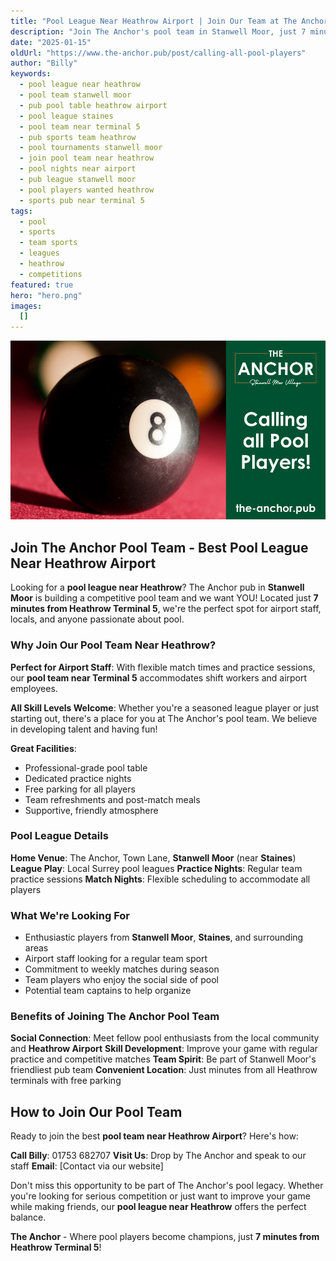 ```yaml
---
title: "Pool League Near Heathrow Airport | Join Our Team at The Anchor Pub"
description: "Join The Anchor's pool team in Stanwell Moor, just 7 minutes from Heathrow Terminal 5. We welcome all skill levels from beginners to pros. Regular league matches, practice nights, and tournaments. Perfect for airport staff and locals. Free parking, great atmosphere, and the best pool table near Heathrow."
date: "2025-01-15"
oldUrl: "https://www.the-anchor.pub/post/calling-all-pool-players"
author: "Billy"
keywords:
  - pool league near heathrow
  - pool team stanwell moor
  - pub pool table heathrow airport
  - pool league staines
  - pool team near terminal 5
  - pub sports team heathrow
  - pool tournaments stanwell moor
  - join pool team near heathrow
  - pool nights near airport
  - pub league stanwell moor
  - pool players wanted heathrow
  - sports pub near terminal 5
tags:
  - pool
  - sports
  - team sports
  - leagues
  - heathrow
  - competitions
featured: true
hero: "hero.png"
images:
  []
---
```


  

![calling all pool players image](/content/blog/calling-all-pool-players/hero.png)

## Join The Anchor Pool Team - Best Pool League Near Heathrow Airport

Looking for a **pool league near Heathrow**? The Anchor pub in **Stanwell Moor** is building a competitive pool team and we want YOU! Located just **7 minutes from Heathrow Terminal 5**, we're the perfect spot for airport staff, locals, and anyone passionate about pool.

### Why Join Our Pool Team Near Heathrow?

**Perfect for Airport Staff**: With flexible match times and practice sessions, our **pool team near Terminal 5** accommodates shift workers and airport employees.

**All Skill Levels Welcome**: Whether you're a seasoned league player or just starting out, there's a place for you at The Anchor's pool team. We believe in developing talent and having fun!

**Great Facilities**:
- Professional-grade pool table
- Dedicated practice nights
- Free parking for all players
- Team refreshments and post-match meals
- Supportive, friendly atmosphere

### Pool League Details

**Home Venue**: The Anchor, Town Lane, **Stanwell Moor** (near **Staines**)
**League Play**: Local Surrey pool leagues
**Practice Nights**: Regular team practice sessions
**Match Nights**: Flexible scheduling to accommodate all players

### What We're Looking For

- Enthusiastic players from **Stanwell Moor**, **Staines**, and surrounding areas
- Airport staff looking for a regular team sport
- Commitment to weekly matches during season
- Team players who enjoy the social side of pool
- Potential team captains to help organize

### Benefits of Joining The Anchor Pool Team

**Social Connection**: Meet fellow pool enthusiasts from the local community and **Heathrow Airport**
**Skill Development**: Improve your game with regular practice and competitive matches
**Team Spirit**: Be part of Stanwell Moor's friendliest pub team
**Convenient Location**: Just minutes from all Heathrow terminals with free parking

## How to Join Our Pool Team

Ready to join the best **pool team near Heathrow Airport**? Here's how:

**Call Billy**: 01753 682707
**Visit Us**: Drop by The Anchor and speak to our staff
**Email**: [Contact via our website]

Don't miss this opportunity to be part of The Anchor's pool legacy. Whether you're looking for serious competition or just want to improve your game while making friends, our **pool league near Heathrow** offers the perfect balance.

**The Anchor** - Where pool players become champions, just **7 minutes from Heathrow Terminal 5**!
